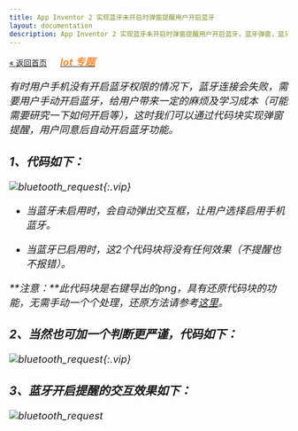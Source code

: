 ```yaml
---
title: App Inventor 2 实现蓝牙未开启时弹窗提醒用户开启蓝牙
layout: documentation
description: App Inventor 2 实现蓝牙未开启时弹窗提醒用户开启蓝牙，蓝牙弹窗，蓝牙权限请求。
---
```


[&laquo; 返回首页](index.html)   [<font style="margin-left:20px;color:#F88D34;font-weight:bold;"><i class="mdi mdi-bluetooth-audio" style="font-size: 18px;"/> Iot 专题</font>](../iot/?f=bluetooth_request)

有时用户手机没有开启蓝牙权限的情况下，蓝牙连接会失败，需要用户手动开启蓝牙，给用户带来一定的麻烦及学习成本（可能需要研究一下如何开启等），这时我们可以通过代码块实现弹窗提醒，用户同意后自动开启蓝牙功能。

### 1、代码如下：

![bluetooth_request](assets/bluetooth_request1.png){:.vip}

* 当蓝牙未启用时，会自动弹出交互框，让用户选择启用手机蓝牙。

* 当蓝牙已启用时，这2个代码块将没有任何效果（不提醒也不报错）。

**注意：**此代码块是右键导出的png，具有还原代码块的功能，无需手动一个个处理，还原方法请参考[这里](../other/download-pngs.html?f=bluetooth_request)。

### 2、当然也可加一个判断更严谨，代码如下：

![bluetooth_request](assets/bluetooth_request2.png){:.vip}

### 3、蓝牙开启提醒的交互效果如下：

![bluetooth_request](assets/bluetooth_request3.jpg)
